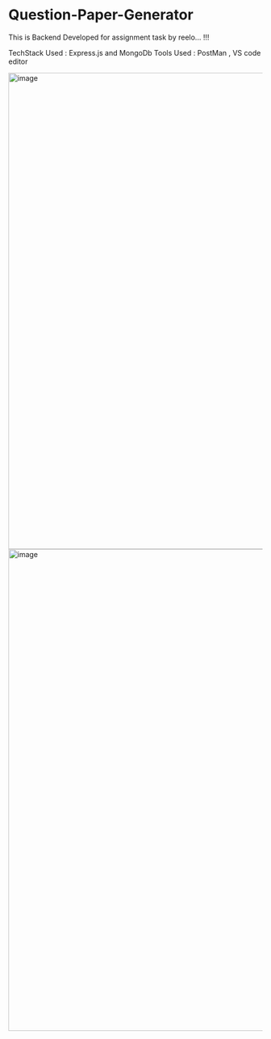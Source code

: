 # Question-Paper-Generator
This is Backend Developed for assignment task by reelo... !!!

TechStack Used : Express.js and MongoDb
Tools Used : PostMan , VS code editor

 <img width="944" alt="image" src="https://github.com/BhushanVnit/Question-Paper-Generator/assets/86290772/a60153fa-6310-4762-a801-5b638eba45df">

<img width="955" alt="image" src="https://github.com/BhushanVnit/Question-Paper-Generator/assets/86290772/957269bc-2f0b-4664-a47e-7608a2db9c32">
